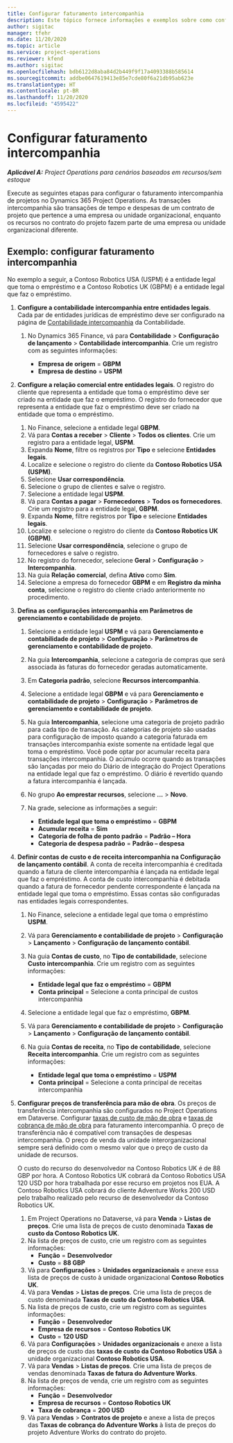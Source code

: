 ```yaml
---
title: Configurar faturamento intercompanhia
description: Este tópico fornece informações e exemplos sobre como configurar o faturamento intercompanhia de projetos.
author: sigitac
manager: tfehr
ms.date: 11/20/2020
ms.topic: article
ms.service: project-operations
ms.reviewer: kfend
ms.author: sigitac
ms.openlocfilehash: bdb6122d8aba84d2b449f9f17a4093388b585614
ms.sourcegitcommit: addbe0647619413e85e7cde80f6a21db95ab623e
ms.translationtype: HT
ms.contentlocale: pt-BR
ms.lasthandoff: 11/20/2020
ms.locfileid: "4595422"
---
```

# <a name="configure-intercompany-invoicing"></a>Configurar faturamento intercompanhia

_**Aplicável A:** Project Operations para cenários baseados em recursos/sem estoque_

Execute as seguintes etapas para configurar o faturamento intercompanhia de projetos no Dynamics 365 Project Operations. As transações intercompanhia são transações de tempo e despesas de um contrato de projeto que pertence a uma empresa ou unidade organizacional, enquanto os recursos no contrato do projeto fazem parte de uma empresa ou unidade organizacional diferente.

## <a name="example-configure-intercompany-invoicing"></a>Exemplo: configurar faturamento intercompanhia

No exemplo a seguir, a Contoso Robotics USA (USPM) é a entidade legal que toma o empréstimo e a Contoso Robotics UK (GBPM) é a entidade legal que faz o empréstimo. 

1. **Configure a contabilidade intercompanhia entre entidades legais**. Cada par de entidades jurídicas de empréstimo deve ser configurado na página de [Contabilidade intercompanhia](https://docs.microsoft.com/dynamics365/finance/general-ledger/intercompany-accounting-setup) da Contabilidade.
    
    1. No Dynamics 365 Finance, vá para **Contabilidade** > **Configuração de lançamento** > **Contabilidade intercompanhia**. Crie um registro com as seguintes informações:

        - **Empresa de origem** = **GBPM**
        - **Empresa de destino** = **USPM**

2. **Configure a relação comercial entre entidades legais**. O registro do cliente que representa a entidade que toma o empréstimo deve ser criado na entidade que faz o empréstimo. O registro do fornecedor que representa a entidade que faz o empréstimo deve ser criado na entidade que toma o empréstimo.

     1. No Finance, selecione a entidade legal **GBPM**.
     2. Vá para **Contas a receber** > **Cliente** > **Todos os clientes**. Crie um registro para a entidade legal, **USPM**.
     3. Expanda **Nome**, filtre os registros por **Tipo** e selecione **Entidades legais**. 
     4. Localize e selecione o registro do cliente da **Contoso Robotics USA (USPM)**.
     5. Selecione **Usar correspondência**. 
     6. Selecione o grupo de clientes e salve o registro.
     7. Selecione a entidade legal **USPM**.
     8. Vá para **Contas a pagar** > **Fornecedores** > **Todos os fornecedores**. Crie um registro para a entidade legal, **GBPM**.
     9. Expanda **Nome**, filtre registros por **Tipo** e selecione **Entidades legais**. 
     10. Localize e selecione o registro do cliente da **Contoso Robotics UK (GBPM)**.
     11. Selecione **Usar correspondência**, selecione o grupo de fornecedores e salve o registro.
     12. No registro do fornecedor, selecione **Geral** > **Configuração** > **Intercompanhia**.
     13. Na guia **Relação comercial**, defina **Ativo** como **Sim**.
     14. Selecione a empresa do fornecedor **GBPM** e em **Registro da minha conta**, selecione o registro do cliente criado anteriormente no procedimento.

3. **Defina as configurações intercompanhia em Parâmetros de gerenciamento e contabilidade de projeto**. 

    1. Selecione a entidade legal **USPM** e vá para **Gerenciamento e contabilidade de projeto** > **Configuração** > **Parâmetros de gerenciamento e contabilidade de projeto**.
    2. Na guia **Intercompanhia**, selecione a categoria de compras que será associada às faturas do fornecedor geradas automaticamente.
    3. Em **Categoria padrão**, selecione **Recursos intercompanhia**.
    4. Selecione a entidade legal **GBPM** e vá para **Gerenciamento e contabilidade de projeto** > **Configuração** > **Parâmetros de gerenciamento e contabilidade de projeto**.
    5. Na guia **Intercompanhia**, selecione uma categoria de projeto padrão para cada tipo de transação. As categorias de projeto são usadas para configuração de imposto quando a categoria faturada em transações intercompanhia existe somente na entidade legal que toma o empréstimo. Você pode optar por acumular receita para transações intercompanhia. O acúmulo ocorre quando as transações são lançadas por meio do Diário de integração do Project Operations na entidade legal que faz o empréstimo. O diário é revertido quando a fatura intercompanhia é lançada.
    6. No grupo **Ao emprestar recursos**, selecione **...** > **Novo**. 
    7. Na grade, selecione as informações a seguir:

          - **Entidade legal que toma o empréstimo** = **GBPM**
          - **Acumular receita** = **Sim**
          - **Categoria de folha de ponto padrão** = **Padrão – Hora**
          - **Categoria de despesa padrão** = **Padrão – despesa**

4. **Definir contas de custo e de receita intercompanhia na Configuração de lançamento contábil**. A conta de receita intercompanhia é creditada quando a fatura de cliente intercompanhia é lançada na entidade legal que faz o empréstimo. A conta de custo intercompanhia é debitada quando a fatura de fornecedor pendente correspondente é lançada na entidade legal que toma o empréstimo. Essas contas são configuradas nas entidades legais correspondentes. 
      
     1. No Finance, selecione a entidade legal que toma o empréstimo **USPM**. 
     2. Vá para **Gerenciamento e contabilidade de projeto** > **Configuração** > **Lançamento** > **Configuração de lançamento contábil**. 
     3. Na guia **Contas de custo**, no **Tipo de contabilidade**, selecione **Custo intercompanhia**. Crie um registro com as seguintes informações:
      
        - **Entidade legal que faz o empréstimo** = **GBPM**
        - **Conta principal** = Selecione a conta principal de custos intercompanhia
        
     4. Selecione a entidade legal que faz o empréstimo, **GBPM**. 
     5. Vá para **Gerenciamento e contabilidade de projeto** > **Configuração** > **Lançamento** > **Configuração de lançamento contábil**. 
     6. Na guia **Contas de receita**, no **Tipo de contabilidade**, selecione **Receita intercompanhia**. Crie um registro com as seguintes informações:

        - **Entidade legal que toma o empréstimo** = **USPM**
        - **Conta principal** = Selecione a conta principal de receitas intercompanhia 

5. **Configurar preços de transferência para mão de obra**. Os preços de transferência intercompanhia são configurados no Project Operations em Dataverse. Configurar [taxas de custo de mão de obra](../pricing-costing/set-up-labor-cost-rate.md#transfer-pricing-and-costs-for-resources-outside-of-your-division-or-legal-entity) e [taxas de cobrança de mão de obra](../pricing-costing/set-up-labor-bill-rate.md#transfer-pricing-or-set-up-bill-rates-for-resources-from-other-organizational-units-or-divisions) para faturamento intercompanhia. O preço de transferência não é compatível com transações de despesas intercompanhia. O preço de venda da unidade interorganizacional sempre será definido com o mesmo valor que o preço de custo da unidade de recursos.

      O custo do recurso do desenvolvedor na Contoso Robotics UK é de 88 GBP por hora. A Contoso Robotics UK cobrará da Contoso Robotics USA 120 USD por hora trabalhada por esse recurso em projetos nos EUA. A Contoso Robotics USA cobrará do cliente Adventure Works 200 USD pelo trabalho realizado pelo recurso de desenvolvedor da Contoso Robotics UK.

      1. Em Project Operations no Dataverse, vá para **Venda** > **Listas de preços**. Crie uma lista de preços de custo denominada **Taxas de custo da Contoso Robotics UK**. 
      2. Na lista de preços de custo, crie um registro com as seguintes informações:
         - **Função** = **Desenvolvedor**
         - **Custo** = **88 GBP**
      3. Vá para **Configurações** > **Unidades organizacionais** e anexe essa lista de preços de custo à unidade organizacional **Contoso Robotics UK**.
      4. Vá para **Vendas** > **Listas de preços**. Crie uma lista de preços de custo denominada **Taxas de custo da Contoso Robotics USA**. 
      5. Na lista de preços de custo, crie um registro com as seguintes informações:
          - **Função** = **Desenvolvedor**
          - **Empresa de recursos** = **Contoso Robotics UK**
          - **Custo** = **120 USD**
      6. Vá para **Configurações** > **Unidades organizacionais** e anexe a lista de preços de custo das **taxas de custo da Contoso Robotics USA** à unidade organizacional **Contoso Robotics USA**.
      7. Vá para **Vendas** > **Listas de preços**. Crie uma lista de preços de vendas denominada **Taxas de fatura do Adventure Works**. 
      8. Na lista de preços de venda, crie um registro com as seguintes informações:
          - **Função** = **Desenvolvedor**
          - **Empresa de recursos** = **Contoso Robotics UK**
          - **Taxa de cobrança** = **200 USD**
      9. Vá para **Vendas** > **Contratos de projeto** e anexe a lista de preços das **Taxas de cobrança do Adventure Works** à lista de preços do projeto Adventure Works do contrato do projeto.
